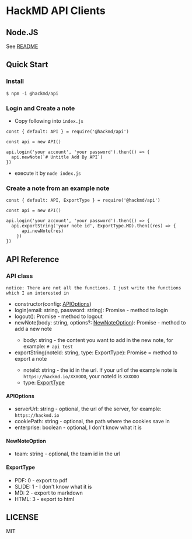 # HackMD API Clients

## Node.JS

See [README](./nodejs)

## Quick Start

### Install
```
$ npm -i @hackmd/api
```

### Login and Create a note

- Copy following into `index.js`

```
const { default: API } = require('@hackmd/api')

const api = new API()

api.login('your account', 'your password').then(() => {
  api.newNote(`# Untitle Add By API`)
})
```

- execute it by `node index.js`

### Create a note from an example note

```
const { default: API, ExportType } = require('@hackmd/api')

const api = new API()

api.login('your account', 'your password').then(() => {
  api.exportString('your note id', ExportType.MD).then((res) => {
      api.newNote(res)
    })
})
```

## API Reference

### API class

`notice: There are not all the functions. I just write the functions which I am interested in`

- constructor(config: [APIOptions](#APIOptions))
- login(email: string, password: string): Promise<void> - method to login
- logout(): Promise<void> - method to logout
- newNote(body: string, options?: [NewNoteOption](#NewNoteOption)): Promise<void> - method to add a new note
  - body: string - the content you want to add in the new note, for example: `# api test`
- exportString(noteId: string, type: ExportType): Promise<string> = method to export a note
  - noteId: string - the id in the url. If your url of the example note is `https://hackmd.io/XXXOOO`, your noteId is `XXXOOO`
  - type: [ExportType](#ExportType) 

#### APIOptions

- serverUrl: string - optional, the url of the server, for example: `https://hackmd.io`
- cookiePath: string - optional, the path where the cookies save in
- enterprise: boolean - optional, I don't know what it is

#### NewNoteOption
- team: string - optional, the team id in the url

#### ExportType

- PDF: 0 - export to pdf
- SLIDE: 1 - I don't know what it is
- MD: 2 - export to markdown
- HTML: 3 - export to html

## LICENSE

MIT
